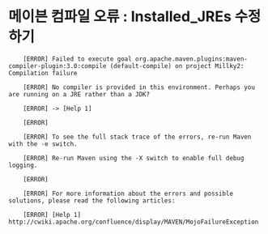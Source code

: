 
# 메이븐 컴파일 오류 : Installed_JREs 수정하기

        [ERROR] Failed to execute goal org.apache.maven.plugins:maven-compiler-plugin:3.0:compile (default-compile) on project Millky2: Compilation failure

        [ERROR] No compiler is provided in this environment. Perhaps you are running on a JRE rather than a JDK?

        [ERROR] -> [Help 1]

        [ERROR] 

        [ERROR] To see the full stack trace of the errors, re-run Maven with the -e switch.

        [ERROR] Re-run Maven using the -X switch to enable full debug logging.

        [ERROR] 

        [ERROR] For more information about the errors and possible solutions, please read the following articles:

        [ERROR] [Help 1] http://cwiki.apache.org/confluence/display/MAVEN/MojoFailureException